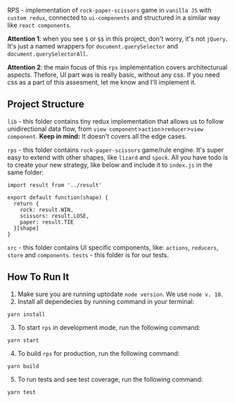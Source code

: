 RPS - implementation of `rock-paper-scissors` game in `vanilla JS` with `custom redux`, connected to `ui-components` and structured in a similar way like `react components`.

**Attention 1**: when you see `$` or `$$` in this project, don't worry, it's not `jQuery`. It's just a named wrappers for `document.querySelector` and `document.querySelectorAll`.

**Attention 2**: the main focus of this `rps` implementation covers architecturual aspects. Thefore, UI part was is really basic, without any css. If you need css as a part of this assesment, let me know and I'll implement it.

## Project Structure

`lib` - this folder contains tiny redux implementation that allows us to follow unidirectional data flow, from `view component`>`action`>`reducer`>`view component`.
**Keep in mind:** It doesn't covers all the edge cases.

`rps` - this folder contains `rock-paper-scissors` game/rule engine. It's super easy to extend with other shapes, like `lizard` and `spock`.
All you have todo is to create your new strategy, like below and include it to `index.js` in the same folder:

```
import result from '../result'

export default function(shape) {
  return {
    rock: result.WIN,
    scissors: result.LOSE,
    paper: result.TIE
  }[shape]
}
```

`src` - this folder contains UI specific components, like: `actions`, `reducers`, `store` and `components`.
`tests` - this folder is for our tests.

## How To Run It

1. Make sure you are running uptodate `node version`. We use `node v. 10`.
2. Install all dependecies by running command in your terminal:

```
yarn install
```

3. To start `rps` in development mode, run the following command:

```
yarn start
```

4. To build `rps` for production, run the following command:

```
yarn build
```

5. To run tests and see test coverage, run the following command:

```
yarn test
```
